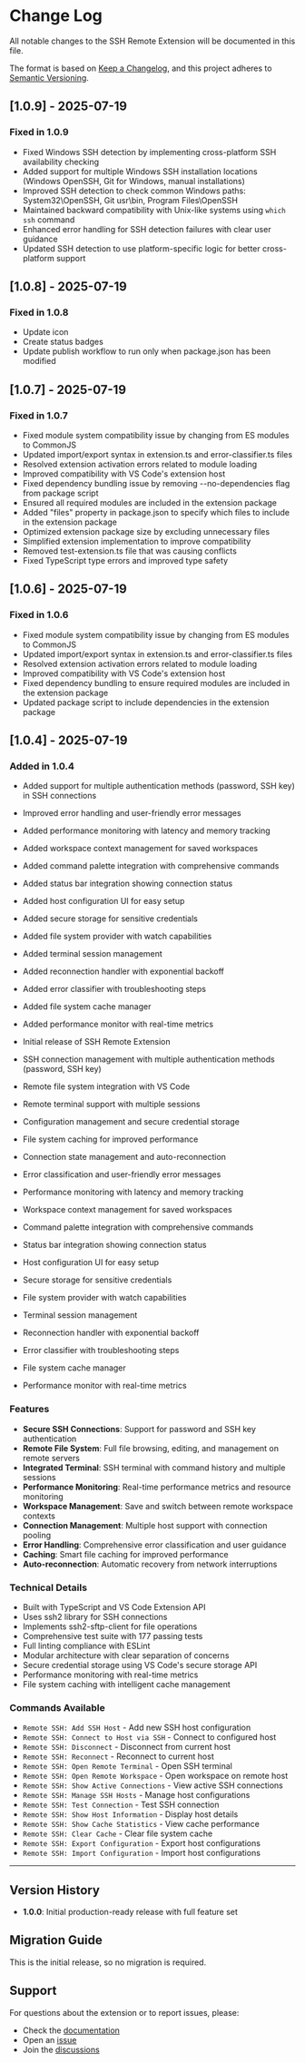 # Change Log

All notable changes to the SSH Remote Extension will be documented in this file.

The format is based on [Keep a Changelog](https://keepachangelog.com/en/1.0.0/),
and this project adheres to [Semantic Versioning](https://semver.org/spec/v2.0.0.html).

## [1.0.9] - 2025-07-19

### Fixed in 1.0.9

- Fixed Windows SSH detection by implementing cross-platform SSH availability checking
- Added support for multiple Windows SSH installation locations (Windows OpenSSH, Git for Windows, manual installations)
- Improved SSH detection to check common Windows paths: System32\OpenSSH, Git usr\bin, Program Files\OpenSSH
- Maintained backward compatibility with Unix-like systems using `which ssh` command
- Enhanced error handling for SSH detection failures with clear user guidance
- Updated SSH detection to use platform-specific logic for better cross-platform support

## [1.0.8] - 2025-07-19

### Fixed in 1.0.8

- Update icon
- Create status badges
- Update publish workflow to run only when package.json has been modified

## [1.0.7] - 2025-07-19

### Fixed in 1.0.7

- Fixed module system compatibility issue by changing from ES modules to CommonJS
- Updated import/export syntax in extension.ts and error-classifier.ts files
- Resolved extension activation errors related to module loading
- Improved compatibility with VS Code's extension host
- Fixed dependency bundling issue by removing --no-dependencies flag from package script
- Ensured all required modules are included in the extension package
- Added "files" property in package.json to specify which files to include in the extension package
- Optimized extension package size by excluding unnecessary files
- Simplified extension implementation to improve compatibility
- Removed test-extension.ts file that was causing conflicts
- Fixed TypeScript type errors and improved type safety

## [1.0.6] - 2025-07-19

### Fixed in 1.0.6

- Fixed module system compatibility issue by changing from ES modules to CommonJS
- Updated import/export syntax in extension.ts and error-classifier.ts files
- Resolved extension activation errors related to module loading
- Improved compatibility with VS Code's extension host
- Fixed dependency bundling to ensure required modules are included in the extension package
- Updated package script to include dependencies in the extension package

## [1.0.4] - 2025-07-19

### Added in 1.0.4

- Added support for multiple authentication methods (password, SSH key) in SSH connections
- Improved error handling and user-friendly error messages
- Added performance monitoring with latency and memory tracking
- Added workspace context management for saved workspaces
- Added command palette integration with comprehensive commands
- Added status bar integration showing connection status
- Added host configuration UI for easy setup
- Added secure storage for sensitive credentials
- Added file system provider with watch capabilities
- Added terminal session management
- Added reconnection handler with exponential backoff
- Added error classifier with troubleshooting steps
- Added file system cache manager
- Added performance monitor with real-time metrics

- Initial release of SSH Remote Extension
- SSH connection management with multiple authentication methods (password, SSH key)
- Remote file system integration with VS Code
- Remote terminal support with multiple sessions
- Configuration management and secure credential storage
- File system caching for improved performance
- Connection state management and auto-reconnection
- Error classification and user-friendly error messages
- Performance monitoring with latency and memory tracking
- Workspace context management for saved workspaces
- Command palette integration with comprehensive commands
- Status bar integration showing connection status
- Host configuration UI for easy setup
- Secure storage for sensitive credentials
- File system provider with watch capabilities
- Terminal session management
- Reconnection handler with exponential backoff
- Error classifier with troubleshooting steps
- File system cache manager
- Performance monitor with real-time metrics

### Features

- **Secure SSH Connections**: Support for password and SSH key authentication
- **Remote File System**: Full file browsing, editing, and management on remote servers
- **Integrated Terminal**: SSH terminal with command history and multiple sessions
- **Performance Monitoring**: Real-time performance metrics and resource monitoring
- **Workspace Management**: Save and switch between remote workspace contexts
- **Connection Management**: Multiple host support with connection pooling
- **Error Handling**: Comprehensive error classification and user guidance
- **Caching**: Smart file caching for improved performance
- **Auto-reconnection**: Automatic recovery from network interruptions

### Technical Details

- Built with TypeScript and VS Code Extension API
- Uses ssh2 library for SSH connections
- Implements ssh2-sftp-client for file operations
- Comprehensive test suite with 177 passing tests
- Full linting compliance with ESLint
- Modular architecture with clear separation of concerns
- Secure credential storage using VS Code's secure storage API
- Performance monitoring with real-time metrics
- File system caching with intelligent cache management

### Commands Available

- `Remote SSH: Add SSH Host` - Add new SSH host configuration
- `Remote SSH: Connect to Host via SSH` - Connect to configured host
- `Remote SSH: Disconnect` - Disconnect from current host
- `Remote SSH: Reconnect` - Reconnect to current host
- `Remote SSH: Open Remote Terminal` - Open SSH terminal
- `Remote SSH: Open Remote Workspace` - Open workspace on remote host
- `Remote SSH: Show Active Connections` - View active SSH connections
- `Remote SSH: Manage SSH Hosts` - Manage host configurations
- `Remote SSH: Test Connection` - Test SSH connection
- `Remote SSH: Show Host Information` - Display host details
- `Remote SSH: Show Cache Statistics` - View cache performance
- `Remote SSH: Clear Cache` - Clear file system cache
- `Remote SSH: Export Configuration` - Export host configurations
- `Remote SSH: Import Configuration` - Import host configurations

---

## Version History

- **1.0.0**: Initial production-ready release with full feature set

## Migration Guide

This is the initial release, so no migration is required.

## Support

For questions about the extension or to report issues, please:

- Check the [documentation](https://github.com/jajera/vsx-remote-ssh/wiki)
- Open an [issue](https://github.com/jajera/vsx-remote-ssh/issues)
- Join the [discussions](https://github.com/jajera/vsx-remote-ssh/discussions)
